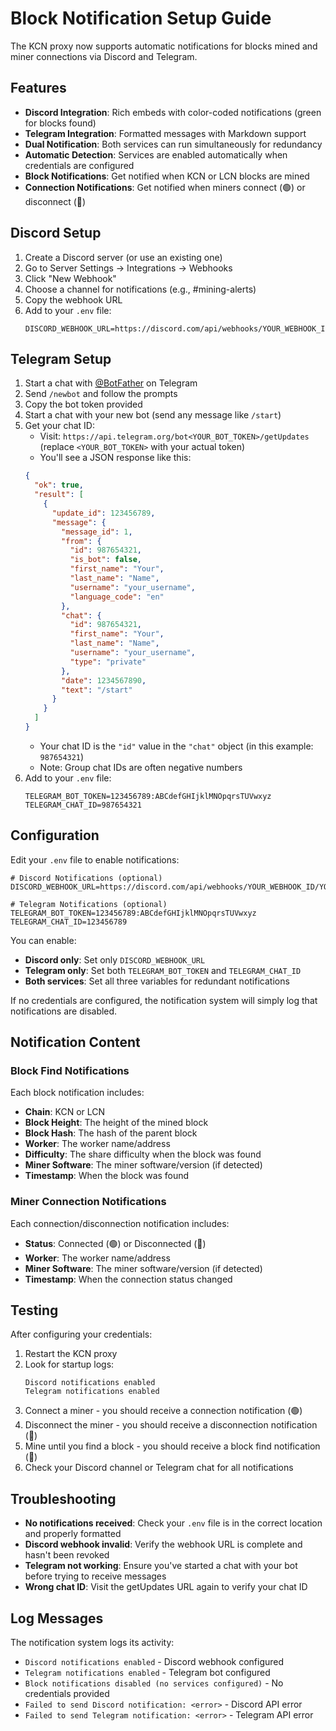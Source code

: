# Block Notification Setup Guide

The KCN proxy now supports automatic notifications for blocks mined and miner connections via Discord and Telegram.

## Features

- **Discord Integration**: Rich embeds with color-coded notifications (green for blocks found)
- **Telegram Integration**: Formatted messages with Markdown support
- **Dual Notification**: Both services can run simultaneously for redundancy
- **Automatic Detection**: Services are enabled automatically when credentials are configured
- **Block Notifications**: Get notified when KCN or LCN blocks are mined
- **Connection Notifications**: Get notified when miners connect (🟢) or disconnect (🔴)

## Discord Setup

1. Create a Discord server (or use an existing one)
2. Go to Server Settings → Integrations → Webhooks
3. Click "New Webhook"
4. Choose a channel for notifications (e.g., #mining-alerts)
5. Copy the webhook URL
6. Add to your `.env` file:
   ```
   DISCORD_WEBHOOK_URL=https://discord.com/api/webhooks/YOUR_WEBHOOK_ID/YOUR_WEBHOOK_TOKEN
   ```

## Telegram Setup

1. Start a chat with [@BotFather](https://t.me/BotFather) on Telegram
2. Send `/newbot` and follow the prompts
3. Copy the bot token provided
4. Start a chat with your new bot (send any message like `/start`)
5. Get your chat ID:
   - Visit: `https://api.telegram.org/bot<YOUR_BOT_TOKEN>/getUpdates` (replace `<YOUR_BOT_TOKEN>` with your actual token)
   - You'll see a JSON response like this:
   ```json
   {
     "ok": true,
     "result": [
       {
         "update_id": 123456789,
         "message": {
           "message_id": 1,
           "from": {
             "id": 987654321,
             "is_bot": false,
             "first_name": "Your",
             "last_name": "Name",
             "username": "your_username",
             "language_code": "en"
           },
           "chat": {
             "id": 987654321,
             "first_name": "Your",
             "last_name": "Name",
             "username": "your_username",
             "type": "private"
           },
           "date": 1234567890,
           "text": "/start"
         }
       }
     ]
   }
   ```
   - Your chat ID is the `"id"` value in the `"chat"` object (in this example: `987654321`)
   - Note: Group chat IDs are often negative numbers
6. Add to your `.env` file:
   ```
   TELEGRAM_BOT_TOKEN=123456789:ABCdefGHIjklMNOpqrsTUVwxyz
   TELEGRAM_CHAT_ID=987654321
   ```

## Configuration

Edit your `.env` file to enable notifications:

```env
# Discord Notifications (optional)
DISCORD_WEBHOOK_URL=https://discord.com/api/webhooks/YOUR_WEBHOOK_ID/YOUR_WEBHOOK_TOKEN

# Telegram Notifications (optional)
TELEGRAM_BOT_TOKEN=123456789:ABCdefGHIjklMNOpqrsTUVwxyz
TELEGRAM_CHAT_ID=123456789
```

You can enable:

- **Discord only**: Set only `DISCORD_WEBHOOK_URL`
- **Telegram only**: Set both `TELEGRAM_BOT_TOKEN` and `TELEGRAM_CHAT_ID`
- **Both services**: Set all three variables for redundant notifications

If no credentials are configured, the notification system will simply log that notifications are disabled.

## Notification Content

### Block Find Notifications

Each block notification includes:

- **Chain**: KCN or LCN
- **Block Height**: The height of the mined block
- **Block Hash**: The hash of the parent block
- **Worker**: The worker name/address
- **Difficulty**: The share difficulty when the block was found
- **Miner Software**: The miner software/version (if detected)
- **Timestamp**: When the block was found

### Miner Connection Notifications

Each connection/disconnection notification includes:

- **Status**: Connected (🟢) or Disconnected (🔴)
- **Worker**: The worker name/address
- **Miner Software**: The miner software/version (if detected)
- **Timestamp**: When the connection status changed

## Testing

After configuring your credentials:

1. Restart the KCN proxy
2. Look for startup logs:
   ```
   Discord notifications enabled
   Telegram notifications enabled
   ```
3. Connect a miner - you should receive a connection notification (🟢)
4. Disconnect the miner - you should receive a disconnection notification (🔴)
5. Mine until you find a block - you should receive a block find notification (🎉)
6. Check your Discord channel or Telegram chat for all notifications

## Troubleshooting

- **No notifications received**: Check your `.env` file is in the correct location and properly formatted
- **Discord webhook invalid**: Verify the webhook URL is complete and hasn't been revoked
- **Telegram not working**: Ensure you've started a chat with your bot before trying to receive messages
- **Wrong chat ID**: Visit the getUpdates URL again to verify your chat ID

## Log Messages

The notification system logs its activity:

- `Discord notifications enabled` - Discord webhook configured
- `Telegram notifications enabled` - Telegram bot configured
- `Block notifications disabled (no services configured)` - No credentials provided
- `Failed to send Discord notification: <error>` - Discord API error
- `Failed to send Telegram notification: <error>` - Telegram API error
